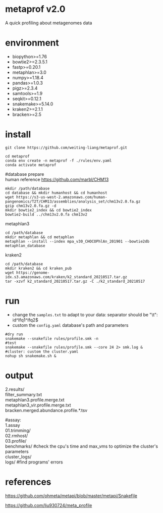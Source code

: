 # metaprof v2.0
A quick profiling about metagenomes data


# environment
  - biopython>=1.76
  - bowtie2>=2.3.5.1
  - fastp>=0.20.1
  - metaphlan>=3.0
  - numpy>=1.18.4
  - pandas>=1.0.3
  - pigz>=2.3.4
  - samtools>=1.9
  - seqkit>=0.12.1
  - snakemake>=5.14.0
  - kraken2>=2.1.1
  - bracken>=2.5

# install

```
git clone https://github.com/weiting-liang/metaprof.git

cd metaprof
conda env create -n metaprof -f ./rules/env.yaml
conda activate metaprof
```


#database prepare  
human reference
https://github.com/marbl/CHM13
```
mkdir /path/database
cd database && mkdir humanhost && cd humanhost 
wget https://s3-us-west-2.amazonaws.com/human-pangenomics/T2T/CHM13/assemblies/analysis_set/chm13v2.0.fa.gz
gzip chm13v2.0.fa.gz -d
mkdir bowtie2_index && cd bowtie2_index
bowtie2-build ../chm13v2.0.fa chm13v2
```

metaphlan3
```
cd /path/database
mkdir metaphlan && cd metaphlan
metaphlan --install --index mpa_v30_CHOCOPhlAn_201901 --bowtie2db metaphlan_database
```

kraken2
```
cd /path/database
mkdir kraken2 && cd kraken_pub
wget https://genome-idx.s3.amazonaws.com/kraken/k2_standard_20210517.tar.gz
tar -xzvf k2_standard_20210517.tar.gz -C ./k2_standard_20210517
```

# run
- change the `samples.txt` to adapt to your data: separator should be "\t": id^Ifq1^Ifq2$
- custom the `config.yaml` database's path and parameters

```
#dry run
snakemake --snakefile rules/profile.smk -n
#test
snakemake --snakefile rules/profile.smk --core 24 2> smk.log &
#cluster: custom the cluster.yaml
nohup sh snakemake.sh &
```

# output

2.results/  
  filter_summary.txt  
  metaphlan3.profile.merge.txt  
  metaphlan3_vir.profile.merge.txt  
  bracken.merged.abundance.profile.*.tsv  

#assay:  
1.assay  
  01.trimming/  
  02.rmhost/  
  03.profile/  
  benchmarks/   #check the cpu's time and max_vms to optimize the cluster's parameters  
  cluster_logs/   
  logs/         #find programs' errors  


# references
https://github.com/ohmeta/metapi/blob/master/metapi/Snakefile

https://github.com/liu930724/meta_profile

